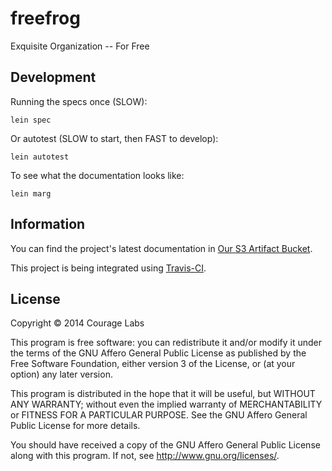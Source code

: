 # freefrog

Exquisite Organization -- For Free

## Development
    
Running the specs once (SLOW):

    lein spec
    
Or autotest (SLOW to start, then FAST to develop):
    
    lein autotest
    
To see what the documentation looks like:
    
    lein marg
    
## Information
    
You can find the project's latest documentation in 
[Our S3 Artifact Bucket](http://s3.amazonaws.com/freefrog/docs/uberdoc.html).
   
This project is being integrated using 
[Travis-CI](https://travis-ci.org/courage-labs/freefrog).

## License

Copyright © 2014 Courage Labs

This program is free software: you can redistribute it and/or modify
it under the terms of the GNU Affero General Public License as published by
the Free Software Foundation, either version 3 of the License, or
(at your option) any later version.

This program is distributed in the hope that it will be useful,
but WITHOUT ANY WARRANTY; without even the implied warranty of
MERCHANTABILITY or FITNESS FOR A PARTICULAR PURPOSE.  See the
GNU Affero General Public License for more details.

You should have received a copy of the GNU Affero General Public License
along with this program.  If not, see <http://www.gnu.org/licenses/>.
